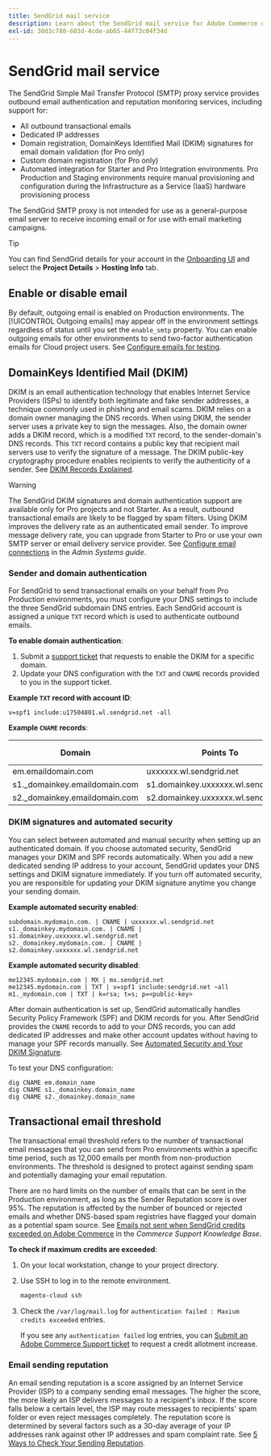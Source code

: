 ```yaml
---
title: SendGrid mail service
description: Learn about the SendGrid mail service for Adobe Commerce on cloud infrastructure and how you can test your DNS configuration.
exl-id: 30d3c780-603d-4cde-ab65-44f73c04f34d
---
```

# SendGrid mail service

The SendGrid Simple Mail Transfer Protocol (SMTP) proxy service provides outbound email authentication and reputation monitoring services, including support for:

* All outbound transactional emails
* Dedicated IP addresses
* Domain registration, DomainKeys Identified Mail (DKIM) signatures for email domain validation (for Pro only)
* Custom domain registration (for Pro only)
* Automated integration for Starter and Pro Integration environments. Pro Production and Staging environments require manual provisioning and configuration during the Infrastructure as a Service (IaaS) hardware provisioning process

The SendGrid SMTP proxy is not intended for use as a general-purpose email server to receive incoming email or for use with email marketing campaigns.

>[!TIP]
>
>You can find SendGrid details for your account in the [Onboarding UI](https://cloud.magento.com) and select the **Project Details** > **Hosting Info** tab.

## Enable or disable email

By default, outgoing email is enabled on Production environments. The [!UICONTROL Outgoing emails] may appear off in the environment settings regardless of status until you set the `enable_smtp` property. You can enable outgoing emails for other environments to send two-factor authentication emails for Cloud project users. See [Configure emails for testing](outgoing-emails.md).

## DomainKeys Identified Mail (DKIM)

DKIM is an email authentication technology that enables Internet Service Providers (ISPs) to identify both legitimate and fake sender addresses, a technique commonly used in phishing and email scams. DKIM relies on a domain owner managing the DNS records. When using DKIM, the sender server uses a private key to sign the messages. Also, the domain owner adds a DKIM record, which is a modified `TXT` record, to the sender-domain's DNS records. This `TXT` record contains a public key that recipient mail servers use to verify the signature of a message. The DKIM public-key cryptography procedure enables recipients to verify the authenticity of a sender. See [DKIM Records Explained](https://docs.sendgrid.com/ui/account-and-settings/dkim-records).

>[!WARNING]
>
>The SendGrid DKIM signatures and domain authentication support are available only for Pro projects and not Starter. As a result, outbound transactional emails are likely to be flagged by spam filters. Using DKIM improves the delivery rate as an authenticated email sender. To improve message delivery rate, you can upgrade from Starter to Pro or use your own SMTP server or email delivery service provider. See [Configure email connections](https://experienceleague.adobe.com/docs/commerce-admin/systems/communications/email-communications.html) in the _Admin Systems guide_.

### Sender and domain authentication

For SendGrid to send transactional emails on your behalf from Pro Production environments, you must configure your DNS settings to include the three SendGrid subdomain DNS entries. Each SendGrid account is assigned a unique `TXT` record which is used to authenticate outbound emails.

**To enable domain authentication**:

1. Submit a [support ticket](https://experienceleague.adobe.com/docs/commerce-knowledge-base/kb/help-center-guide/magento-help-center-user-guide.html#submit-ticket) that requests to enable the DKIM for a specific domain.
1. Update your DNS configuration with the `TXT` and `CNAME` records provided to you in the support ticket.

**Example `TXT` record with account ID**:

```text
v=spf1 include:u17504801.wl.sendgrid.net -all
```

**Example `CNAME` records**:

| Domain     | Points To  | Record Type   |
| ---------- | ---------- | ------------- |
| em.emaildomain.com  | uxxxxxx.wl.sendgrid.net | CNAME |
| s1._domainkey.emaildomain.com | s1.domainkey.uxxxxxx.wl.sendgrid.net | CNAME |
| s2._domainkey.emaildomain.com | s2.domainkey.uxxxxxx.wl.sendgrid.net | CNAME |

### DKIM signatures and automated security

You can select between automated and manual security when setting up an authenticated domain. If you choose automated security, SendGrid manages your DKIM and SPF records automatically. When you add a new dedicated sending IP address to your account, SendGrid updates your DNS settings and DKIM signature immediately. If you turn off automated security, you are responsible for updating your DKIM signature anytime you change your sending domain.

**Example automated security enabled**:

```text
subdomain.mydomain.com. | CNAME | uxxxxxx.wl.sendgrid.net
s1._domainkey.mydomain.com. | CNAME | s1.domainkey.uxxxxxx.wl.sendgrid.net
s2._domainkey.mydomain.com. | CNAME | s2.domainkey.uxxxxxx.wl.sendgrid.net
```

**Example automated security disabled**:

```text
me12345.mydomain.com | MX | mx.sendgrid.net
me12345.mydomain.com | TXT | v=spf1 include:sendgrid.net ~all
m1._mydomain.com | TXT | k=rsa; t=s; p=<public-key>
```

After domain authentication is set up, SendGrid automatically handles Security Policy Framework (SPF) and DKIM records for you. After SendGrid provides the `CNAME` records to add to your DNS records, you can add dedicated IP addresses and make other account updates without having to manage your SPF records manually. See [Automated Security and Your DKIM Signature](https://docs.sendgrid.com/ui/account-and-settings/dkim-records#automated-security-and-your-dkim-signature).

To test your DNS configuration:

```terminal
dig CNAME em.domain_name
dig CNAME s1._domainkey.domain_name
dig CNAME s2._domainkey.domain_name
```

## Transactional email threshold

The transactional email threshold refers to the number of transactional email messages that you can send from Pro environments within a specific time period, such as 12,000 emails per month from non-production environments. The threshold is designed to protect against sending spam and potentially damaging your email reputation.

There are no hard limits on the number of emails that can be sent in the Production environment, as long as the Sender Reputation score is over 95%. The reputation is affected by the number of bounced or rejected emails and whether DNS-based spam registries have flagged your domain as a potential spam source. See [Emails not sent when SendGrid credits exceeded on Adobe Commerce](https://experienceleague.adobe.com/docs/commerce-knowledge-base/kb/troubleshooting/miscellaneous/emails-not-being-sent-sendgrid-credits-exceeded.html) in the _Commerce Support Knowledge Base_.

**To check if maximum credits are exceeded**:

1. On your local workstation, change to your project directory.

1. Use SSH to log in to the remote environment.

   ```bash
   magento-cloud ssh
   ```

1. Check the `/var/log/mail.log` for `authentication failed : Maxium credits exceeded` entries.

   If you see any `authentication failed` log entries, you can [Submit an Adobe Commerce Support ticket](https://experienceleague.adobe.com/docs/commerce-knowledge-base/kb/help-center-guide/magento-help-center-user-guide.html#submit-ticket) to request a credit allotment increase.

### Email sending reputation

An email sending reputation is a score assigned by an Internet Service Provider (ISP) to a company sending email messages. The higher the score, the more likely an ISP delivers messages to a recipient's inbox. If the score falls below a certain level, the ISP may route messages to recipients' spam folder or even reject messages completely. The reputation score is determined by several factors such as a 30-day average of your IP addresses rank against other IP addresses and spam complaint rate. See [5 Ways to Check Your Sending Reputation](https://sendgrid.com/blog/5-ways-check-sending-reputation/).
